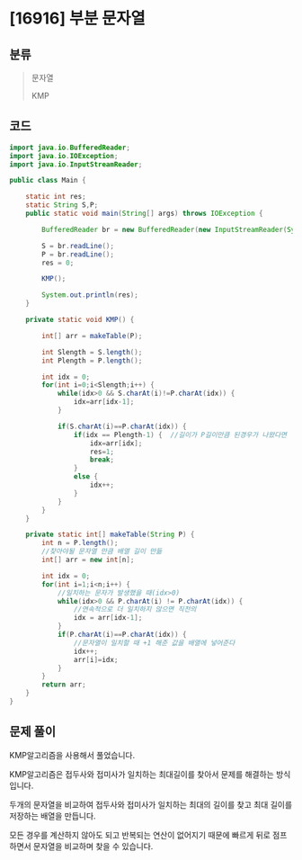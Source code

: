 # [16916] 부분 문자열

## 분류

> 문자열
>
> KMP

## 코드

```java
import java.io.BufferedReader;
import java.io.IOException;
import java.io.InputStreamReader;

public class Main {

	static int res;
	static String S,P;
	public static void main(String[] args) throws IOException {

		BufferedReader br = new BufferedReader(new InputStreamReader(System.in));

		S = br.readLine();
		P = br.readLine();
		res = 0;

		KMP();

		System.out.println(res);
	}

	private static void KMP() {

		int[] arr = makeTable(P);

		int Slength = S.length();
		int Plength = P.length();

		int idx = 0;
		for(int i=0;i<Slength;i++) {
			while(idx>0 && S.charAt(i)!=P.charAt(idx)) {
				idx=arr[idx-1];
			}

			if(S.charAt(i)==P.charAt(idx)) {
				if(idx == Plength-1) {	//길이가 P길이만큼 된경우가 나왔다면
					idx=arr[idx];
					res=1;
					break;
				}
				else {
					idx++;
				}
			}
		}
	}

	private static int[] makeTable(String P) {
		int n = P.length();
		//찾아야될 문자열 만큼 배열 길이 만듦
		int[] arr = new int[n];

		int idx = 0;
		for(int i=1;i<n;i++) {
			//일치하는 문자가 발생했을 때(idx>0)
			while(idx>0 && P.charAt(i) != P.charAt(idx)) {
				//연속적으로 더 일치하지 않으면 직전의
				idx = arr[idx-1];
			}
			if(P.charAt(i)==P.charAt(idx)) {
				//문자열이 일치할 때 +1 해준 값을 배열에 넣어준다
				idx++;
				arr[i]=idx;
			}
		}
		return arr;
	}
}

```

## 문제 풀이

KMP알고리즘을 사용해서 풀었습니다.

KMP알고리즘은 접두사와 접미사가 일치하는 최대길이를 찾아서 문제를 해결하는 방식입니다.

두개의 문자열을 비교하여 접두사와 접미사가 일치하는 최대의 길이를 찾고 최대 길이를 저장하는 배열을 만듭니다.

모든 경우를 계산하지 않아도 되고 반복되는 연산이 없어지기 때문에 빠르게 뒤로 점프하면서 문자열을 비교하며 찾을 수 있습니다.
